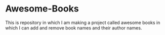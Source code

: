 # Awesome-Books
This is repository in which I am making a project called awesome books in which I can add and remove book names and their author names.
